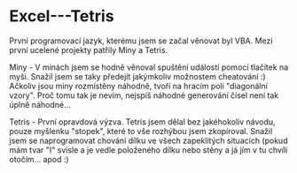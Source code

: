 # Excel---Tetris
První programovací jazyk, kterému jsem se začal věnovat byl VBA.
Mezi první ucelené projekty patřily Miny a Tetris.

Miny - 
V minách jsem se hodně věnoval spuštění událostí pomocí tlačítek na myši.
Snažil jsem se taky předejít jakýmkoliv možnostem cheatování :)
Ačkoliv jsou miny rozmístěny náhodně, tvoří na hracím poli "diagonální vzory".
Proč tomu tak je nevím, nejspíš náhodné generování čísel není tak úplně náhodné...

Tetris -
První opravdová výzva. Tetris jsem dělal bez jakéhokoliv návodu, pouze myšlenku "stopek", které to vše rozhýbou jsem zkopíroval.
Snažil jsem se naprogramovat chování dílku ve všech zapeklitých situacích (pokud mám tvar "I" svisle a je vedle položeného dílku nebo stěny a já jím v tu chvíli otočím... apod :)
